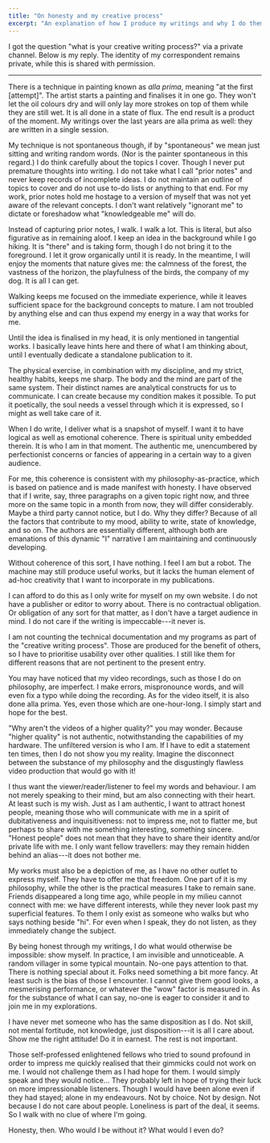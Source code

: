 ```yaml
---
title: "On honesty and my creative process"
excerpt: "An explanation of how I produce my writings and why I do them this way."
---
```


I got the question "what is your creative writing process?" via a
private channel.  Below is my reply.  The identity of my correspondent
remains private, while this is shared with permission.

* * *

There is a technique in painting known as _alla prima_, meaning "at the
first [attempt]".  The artist starts a painting and finalises it in one
go.  They won't let the oil colours dry and will only lay more strokes
on top of them while they are still wet.  It is all done in a state of
flux.  The end result is a product of the moment.  My writings over the
last years are alla prima as well: they are written in a single session.

My technique is not spontaneous though, if by "spontaneous" we mean just
sitting and writing random words.  (Nor is the painter spontaneous in
this regard.)  I do think carefully about the topics I cover.  Though I
never put premature thoughts into writing.  I do not take what I call
"prior notes" and never keep records of incomplete ideas.  I do not
maintain an outline of topics to cover and do not use to-do lists or
anything to that end.  For my work, prior notes hold me hostage to a
version of myself that was not yet aware of the relevant concepts.  I
don't want relatively "ignorant me" to dictate or foreshadow what
"knowledgeable me" will do.

Instead of capturing prior notes, I walk.  I walk a lot.  This is
literal, but also figurative as in remaining aloof.  I keep an idea in
the background while I go hiking.  It is "there" and is taking form,
though I do not bring it to the foreground.  I let it grow organically
until it is ready.  In the meantime, I will enjoy the moments that
nature gives me: the calmness of the forest, the vastness of the
horizon, the playfulness of the birds, the company of my dog.  It is all
I can get.

Walking keeps me focused on the immediate experience, while it leaves
sufficient space for the background concepts to mature.  I am not
troubled by anything else and can thus expend my energy in a way that
works for me.

Until the idea is finalised in my head, it is only mentioned in
tangential works.  I basically leave hints here and there of what I am
thinking about, until I eventually dedicate a standalone publication to
it.

The physical exercise, in combination with my discipline, and my strict,
healthy habits, keeps me sharp.  The body and the mind are part of the
same system.  Their distinct names are analytical constructs for us to
communicate.  I can create because my condition makes it possible.  To
put it poetically, the soul needs a vessel through which it is
expressed, so I might as well take care of it.

When I do write, I deliver what is a snapshot of myself.  I want it to
have logical as well as emotional coherence.  There is spiritual unity
embedded therein.  It is who I am in that moment.  The authentic me,
unencumbered by perfectionist concerns or fancies of appearing in a
certain way to a given audience.

For me, this coherence is consistent with my philosophy-as-practice,
which is based on patience and is made manifest with honesty.  I have
observed that if I write, say, three paragraphs on a given topic right
now, and three more on the same topic in a month from now, they will
differ considerably.  Maybe a third party cannot notice, but I do.  Why
they differ?  Because of all the factors that contribute to my mood,
ability to write, state of knowledge, and so on.  The authors are
essentially different, although both are emanations of this dynamic "I"
narrative I am maintaining and continuously developing.

Without coherence of this sort, I have nothing.  I feel I am but a
robot.  The machine may still produce useful works, but it lacks the
human element of ad-hoc creativity that I want to incorporate in my
publications.

I can afford to do this as I only write for myself on my own website.  I
do not have a publisher or editor to worry about.  There is no
contractual obligation.  Or obligation of any sort for that matter, as I
don't have a target audience in mind.  I do not care if the writing is
impeccable---it never is.

I am not counting the technical documentation and my programs as part of
the "creative writing process".  Those are produced for the benefit of
others, so I have to prioritise usability over other qualities.  I still
like them for different reasons that are not pertinent to the present
entry.

You may have noticed that my video recordings, such as those I do on
philosophy, are imperfect.  I make errors, mispronounce words, and will
even fix a typo while doing the recording.  As for the video itself, it
is also done alla prima.  Yes, even those which are one-hour-long.  I
simply start and hope for the best.

"Why aren't the videos of a higher quality?" you may wonder.  Because
"higher quality" is not authentic, notwithstanding the capabilities of
my hardware.  The unfiltered version is who I am.  If I have to edit a
statement ten times, then I do not show you my reality.  Imagine the
disconnect between the substance of my philosophy and the disgustingly
flawless video production that would go with it!

I thus want the viewer/reader/listener to feel my words and behaviour.
I am not merely speaking to their mind, but am also connecting with
their heart.  At least such is my wish.  Just as I am authentic, I want
to attract honest people, meaning those who will communicate with me in
a spirit of dubitativeness and inquisitiveness: not to impress me, not
to flatter me, but perhaps to share with me something interesting,
something sincere.  "Honest people" does not mean that they have to
share their identity and/or private life with me.  I only want fellow
travellers: may they remain hidden behind an alias---it does not bother
me.

My works must also be a depiction of me, as I have no other outlet to
express myself.  They have to offer me that freedom.  One part of it is
my philosophy, while the other is the practical measures I take to
remain sane.  Friends disappeared a long time ago, while people in my
milieu cannot connect with me: we have different interests, while they
never look past my superficial features.  To them I only exist as
someone who walks but who says nothing beside "hi".  For even when I
speak, they do not listen, as they immediately change the subject.

By being honest through my writings, I do what would otherwise be
impossible: show myself.  In practice, I am invisible and unnoticeable.
A random villager in some typical mountain.  No-one pays attention to
that.  There is nothing special about it.  Folks need something a bit
more fancy.  At least such is the bias of those I encounter.  I cannot
give them good looks, a mesmerising performance, or whatever the "wow"
factor is measured in.  As for the substance of what I can say, no-one
is eager to consider it and to join me in my explorations.

I have never met someone who has the same disposition as I do.  Not
skill, not mental fortitude, not knowledge, just disposition---it is all
I care about.  Show me the right attitude!  Do it in earnest.  The rest
is not important.

Those self-professed enlightened fellows who tried to sound profound in
order to impress me quickly realised that their gimmicks could not work
on me.  I would not challenge them as I had hope for them.  I would
simply speak and they would notice...  They probably left in hope of
trying their luck on more impressionable listeners.  Though I would have
been alone even if they had stayed; alone in my endeavours.  Not by
choice.  Not by design.  Not because I do not care about people.
Loneliness is part of the deal, it seems.  So I walk with no clue of
where I'm going.

Honesty, then.  Who would I be without it?  What would I even do?
